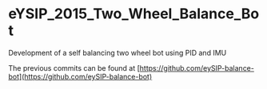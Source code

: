 # eYSIP_2015_Two_Wheel_Balance_Bot
Development of a self balancing two wheel bot using PID and IMU

The previous commits can be found at
[https://github.com/eySIP-balance-bot](https://github.com/eySIP-balance-bot)
